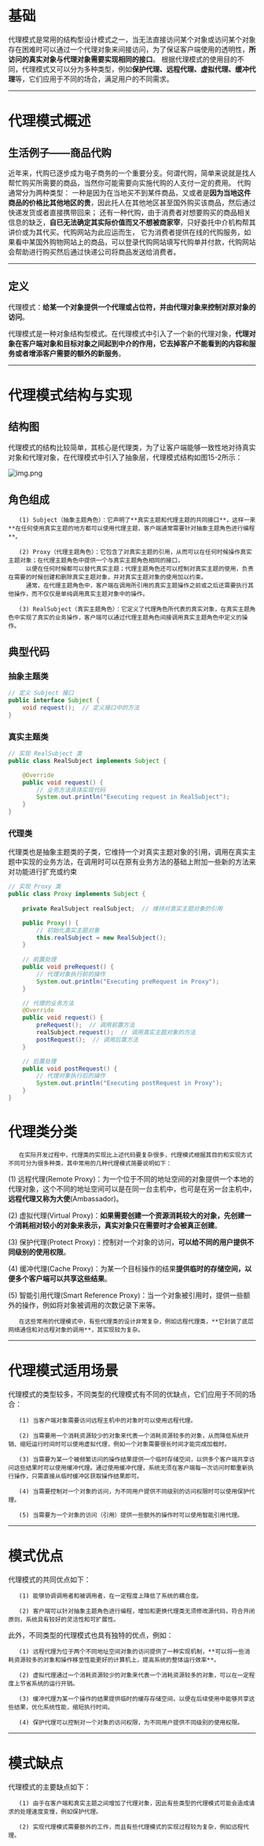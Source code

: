 # 基础
代理模式是常用的结构型设计模式之一，当无法直接访问某个对象或访问某个对象存在困难时可以通过一个代理对象来间接访问，为了保证客户端使用的透明性，**所访问的真实对象与代理对象需要实现相同的接口**。
根据代理模式的使用目的不同，代理模式又可以分为多种类型，例如**保护代理、远程代理、虚拟代理、缓冲代理**等，它们应用于不同的场合，满足用户的不同需求。

---
# 代理模式概述
## 生活例子——商品代购
近年来，代购已逐步成为电子商务的一个重要分支。何谓代购，简单来说就是找人帮忙购买所需要的商品，当然你可能需要向实施代购的人支付一定的费用。
代购通常分为两种类型：
一种是因为在当地买不到某件商品，又或者是**因为当地这件商品的价格比其他地区的贵**，因此托人在其他地区甚至国外购买该商品，然后通过快递发货或者直接携带回来；
还有一种代购，由于消费者对想要购买的商品相关信息的缺乏，**自已无法确定其实际价值而又不想被商家宰**，只好委托中介机构帮其讲价或为其代买。代购网站为此应运而生，
它为消费者提供在线的代购服务，如果看中某国外购物网站上的商品，可以登录代购网站填写代购单并付款，代购网站会帮助进行购买然后通过快递公司将商品发送给消费者。

---
## 定义
代理模式：**给某一个对象提供一个代理或占位符，并由代理对象来控制对原对象的访问**。

代理模式是一种对象结构型模式。在代理模式中引入了一个新的代理对象，**代理对象在客户端对象和目标对象之间起到中介的作用，它去掉客户不能看到的内容和服务或者增添客户需要的额外的新服务**。

---
# 代理模式结构与实现
## 结构图
代理模式的结构比较简单，其核心是代理类，为了让客户端能够一致性地对待真实对象和代理对象，在代理模式中引入了抽象层，代理模式结构如图15-2所示：

![img.png](代理模式结构图.png)

## 角色组成

       (1) Subject（抽象主题角色）：它声明了**真实主题和代理主题的共同接口**，这样一来**在任何使用真实主题的地方都可以使用代理主题，客户端通常需要针对抽象主题角色进行编程**。

       (2) Proxy（代理主题角色）：它包含了对真实主题的引用，从而可以在任何时候操作真实主题对象；在代理主题角色中提供一个与真实主题角色相同的接口，
         以便在任何时候都可以替代真实主题；代理主题角色还可以控制对真实主题的使用，负责在需要的时候创建和删除真实主题对象，并对真实主题对象的使用加以约束。
         通常，在代理主题角色中，客户端在调用所引用的真实主题操作之前或之后还需要执行其他操作，而不仅仅是单纯调用真实主题对象中的操作。

       (3) RealSubject（真实主题角色）：它定义了代理角色所代表的真实对象，在真实主题角色中实现了真实的业务操作，客户端可以通过代理主题角色间接调用真实主题角色中定义的操作。

## 典型代码
### 抽象主题类
```java
// 定义 Subject 接口
public interface Subject {
    void request();  // 定义接口中的方法
}
```

### 真实主题类
```java
// 实现 RealSubject 类
public class RealSubject implements Subject {

    @Override
    public void request() {
        // 业务方法具体实现代码
        System.out.println("Executing request in RealSubject");
    }
}
```

### 代理类
代理类也是抽象主题类的子类，它维持一个对真实主题对象的引用，调用在真实主题中实现的业务方法，在调用时可以在原有业务方法的基础上附加一些新的方法来对功能进行扩充或约束

```java
// 实现 Proxy 类
public class Proxy implements Subject {
    
    private RealSubject realSubject;  // 维持对真实主题对象的引用

    public Proxy() {
        // 初始化真实主题对象
        this.realSubject = new RealSubject();
    }
    
    // 前置处理
    public void preRequest() {
        // 代理对象执行前的操作
        System.out.println("Executing preRequest in Proxy");
    }

    // 代理的业务方法
    @Override
    public void request() {
        preRequest();  // 调用前置方法
        realSubject.request();  // 调用真实主题对象的方法
        postRequest();  // 调用后置方法
    }

    // 后置处理
    public void postRequest() {
        // 代理对象执行后的操作
        System.out.println("Executing postRequest in Proxy");
    }
}
```

# 代理类分类
       在实际开发过程中，代理类的实现比上述代码要复杂很多，代理模式根据其目的和实现方式不同可分为很多种类，其中常用的几种代理模式简要说明如下：

(1) 远程代理(Remote Proxy)：为一个位于不同的地址空间的对象提供一个本地的代理对象，这个不同的地址空间可以是在同一台主机中，也可是在另一台主机中，**远程代理又称为大使**(Ambassador)。

(2) 虚拟代理(Virtual Proxy)：**如果需要创建一个资源消耗较大的对象，先创建一个消耗相对较小的对象来表示，真实对象只在需要时才会被真正创建**。

(3) 保护代理(Protect Proxy)：控制对一个对象的访问，**可以给不同的用户提供不同级别的使用权限**。

(4) 缓冲代理(Cache Proxy)：为某一个目标操作的结果**提供临时的存储空间，以便多个客户端可以共享这些结果**。

(5) 智能引用代理(Smart Reference Proxy)：当一个对象被引用时，提供一些额外的操作，例如将对象被调用的次数记录下来等。

       在这些常用的代理模式中，有些代理类的设计非常复杂，例如远程代理类，**它封装了底层网络通信和对远程对象的调用**，其实现较为复杂。

---
# 代理模式适用场景
代理模式的类型较多，不同类型的代理模式有不同的优缺点，它们应用于不同的场合：

       (1) 当客户端对象需要访问远程主机中的对象时可以使用远程代理。

       (2) 当需要用一个消耗资源较少的对象来代表一个消耗资源较多的对象，从而降低系统开销、缩短运行时间时可以使用虚拟代理，例如一个对象需要很长时间才能完成加载时。

       (3) 当需要为某一个被频繁访问的操作结果提供一个临时存储空间，以供多个客户端共享访问这些结果时可以使用缓冲代理。通过使用缓冲代理，系统无须在客户端每一次访问时都重新执行操作，只需直接从临时缓冲区获取操作结果即可。

       (4) 当需要控制对一个对象的访问，为不同用户提供不同级别的访问权限时可以使用保护代理。

       (5) 当需要为一个对象的访问（引用）提供一些额外的操作时可以使用智能引用代理。


---
# 模式优点

代理模式的共同优点如下：

       (1) 能够协调调用者和被调用者，在一定程度上降低了系统的耦合度。

       (2) 客户端可以针对抽象主题角色进行编程，增加和更换代理类无须修改源代码，符合开闭原则，系统具有较好的灵活性和可扩展性。

此外，不同类型的代理模式也具有独特的优点，例如：

       (1) 远程代理为位于两个不同地址空间对象的访问提供了一种实现机制，**可以将一些消耗资源较多的对象和操作移至性能更好的计算机上，提高系统的整体运行效率**。

       (2) 虚拟代理通过一个消耗资源较少的对象来代表一个消耗资源较多的对象，可以在一定程度上节省系统的运行开销。

       (3) 缓冲代理为某一个操作的结果提供临时的缓存存储空间，以便在后续使用中能够共享这些结果，优化系统性能，缩短执行时间。

       (4) 保护代理可以控制对一个对象的访问权限，为不同用户提供不同级别的使用权限。

---
# 模式缺点
代理模式的主要缺点如下：

       (1) 由于在客户端和真实主题之间增加了代理对象，因此有些类型的代理模式可能会造成请求的处理速度变慢，例如保护代理。

       (2) 实现代理模式需要额外的工作，而且有些代理模式的实现过程较为复杂，例如远程代理。
